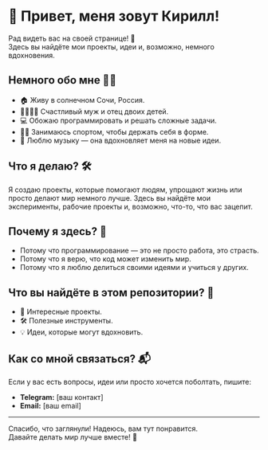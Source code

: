 # 👋 Привет, меня зовут Кирилл!  

Рад видеть вас на своей странице! 🎉  
Здесь вы найдёте мои проекты, идеи и, возможно, немного вдохновения.  

## Немного обо мне 🧑‍💻  

- 🏠 Живу в солнечном Сочи, Россия.  
- 👨‍👩‍👧‍👦 Счастливый муж и отец двоих детей.  
- 💻 Обожаю программировать и решать сложные задачи.  
- 🏋️‍♂️ Занимаюсь спортом, чтобы держать себя в форме.  
- 🎵 Люблю музыку — она вдохновляет меня на новые идеи.  

## Что я делаю? 🛠️  

Я создаю проекты, которые помогают людям, упрощают жизнь или просто делают мир немного лучше. Здесь вы найдёте мои эксперименты, рабочие проекты и, возможно, что-то, что вас зацепит.  

## Почему я здесь? 🌟  

- Потому что программирование — это не просто работа, это страсть.  
- Потому что я верю, что код может изменить мир.  
- Потому что я люблю делиться своими идеями и учиться у других.  

## Что вы найдёте в этом репозитории? 📂  

- 🧩 Интересные проекты.  
- 🛠️ Полезные инструменты.  
- 💡 Идеи, которые могут вдохновить.  

## Как со мной связаться? 📬  

Если у вас есть вопросы, идеи или просто хочется поболтать, пишите:  
- **Telegram:** [ваш контакт]  
- **Email:** [ваш email]  

---

Спасибо, что заглянули! Надеюсь, вам тут понравится.  
Давайте делать мир лучше вместе! 🚀  
